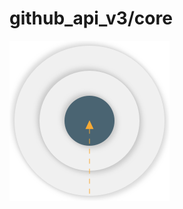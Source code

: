 # github_api_v3/core

![Architecture layer dependency](../../../docs/img/architecture_layers_core.png "Architecture layer dependency")